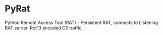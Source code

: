 # PyRat
Python Remote Access Tool (RAT) - Persistent RAT, connects to Listening RAT server.  Rot13 encoded C2 traffic.

